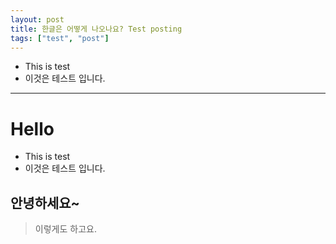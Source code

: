 ```yaml
---
layout: post
title: 한글은 어떻게 나오나요? Test posting
tags: ["test", "post"]
---
```


* This is test
* 이것은 테스트 입니다.

---
# Hello
* This is test
* 이것은 테스트 입니다.

## 안녕하세요~

> 이렇게도 하고요.
